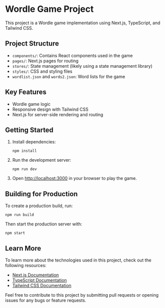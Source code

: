 # Wordle Game Project

This project is a Wordle game implementation using Next.js, TypeScript, and Tailwind CSS.

## Project Structure

- `components/`: Contains React components used in the game
- `pages/`: Next.js pages for routing
- `stores/`: State management (likely using a state management library)
- `styles/`: CSS and styling files
- `wordlist.json` and `words2.json`: Word lists for the game

## Key Features

- Wordle game logic
- Responsive design with Tailwind CSS
- Next.js for server-side rendering and routing

## Getting Started

1. Install dependencies:
   ```
   npm install
   ```

2. Run the development server:
   ```
   npm run dev
   ```

3. Open [http://localhost:3000](http://localhost:3000) in your browser to play the game.

## Building for Production

To create a production build, run:

```
npm run build
```

Then start the production server with:

```
npm start
```

## Learn More

To learn more about the technologies used in this project, check out the following resources:

- [Next.js Documentation](https://nextjs.org/docs)
- [TypeScript Documentation](https://www.typescriptlang.org/docs/)
- [Tailwind CSS Documentation](https://tailwindcss.com/docs)

Feel free to contribute to this project by submitting pull requests or opening issues for any bugs or feature requests.